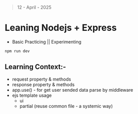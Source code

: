 > 12 - April - 2025

# Leaning Nodejs + Express

- Basic Practicing || Experimenting

```js
npm run dev
```

## Learning Context:-

- request property & methods
- response property & methods
- app.use() - for get user sended data parse by middleware
- ejs template usage
  - ui
  - partial (reuse common file - a systemic way)
  